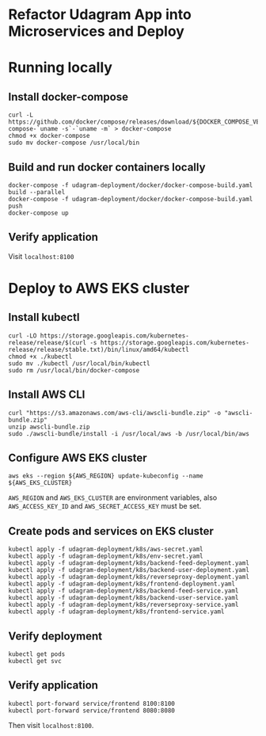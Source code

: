 # Refactor Udagram App into Microservices and Deploy

# Running locally
## Install docker-compose
    curl -L https://github.com/docker/compose/releases/download/${DOCKER_COMPOSE_VERSION}/docker-compose-`uname -s`-`uname -m` > docker-compose
    chmod +x docker-compose
    sudo mv docker-compose /usr/local/bin
## Build and run docker containers locally
    docker-compose -f udagram-deployment/docker/docker-compose-build.yaml build --parallel
    docker-compose -f udagram-deployment/docker/docker-compose-build.yaml push
    docker-compose up

## Verify application
Visit `localhost:8100`

# Deploy to AWS EKS cluster
## Install kubectl
    curl -LO https://storage.googleapis.com/kubernetes-release/release/$(curl -s https://storage.googleapis.com/kubernetes-release/release/stable.txt)/bin/linux/amd64/kubectl
    chmod +x ./kubectl
    sudo mv ./kubectl /usr/local/bin/kubectl
    sudo rm /usr/local/bin/docker-compose
## Install AWS CLI
    curl "https://s3.amazonaws.com/aws-cli/awscli-bundle.zip" -o "awscli-bundle.zip"
    unzip awscli-bundle.zip
    sudo ./awscli-bundle/install -i /usr/local/aws -b /usr/local/bin/aws
## Configure AWS EKS cluster
    aws eks --region ${AWS_REGION} update-kubeconfig --name ${AWS_EKS_CLUSTER}

`AWS_REGION` and `AWS_EKS_CLUSTER` are environment variables, also `AWS_ACCESS_KEY_ID` and `AWS_SECRET_ACCESS_KEY` must be set.

## Create pods and services on EKS cluster
    kubectl apply -f udagram-deployment/k8s/aws-secret.yaml
    kubectl apply -f udagram-deployment/k8s/env-secret.yaml
    kubectl apply -f udagram-deployment/k8s/backend-feed-deployment.yaml
    kubectl apply -f udagram-deployment/k8s/backend-user-deployment.yaml
    kubectl apply -f udagram-deployment/k8s/reverseproxy-deployment.yaml
    kubectl apply -f udagram-deployment/k8s/frontend-deployment.yaml
    kubectl apply -f udagram-deployment/k8s/backend-feed-service.yaml
    kubectl apply -f udagram-deployment/k8s/backend-user-service.yaml
    kubectl apply -f udagram-deployment/k8s/reverseproxy-service.yaml
    kubectl apply -f udagram-deployment/k8s/frontend-service.yaml

## Verify deployment
    kubectl get pods
    kubectl get svc

## Verify application
    kubectl port-forward service/frontend 8100:8100
    kubectl port-forward service/frontend 8080:8080
Then visit `localhost:8100`.